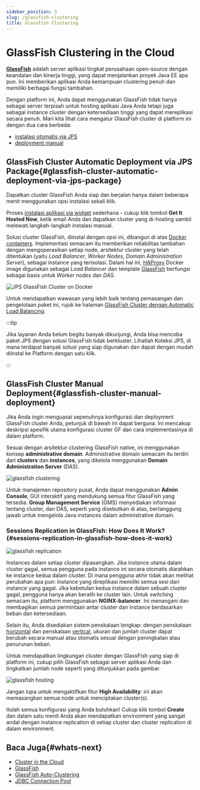 ```yaml
---
sidebar_position: 3
slug: /glassfish-clustering
title: GlassFish Clustering
---
```


# GlassFish Clustering in the Cloud

**[GlassFish](<https://docs.dewacloud.com/docs/glassfish>)** adalah server aplikasi tingkat perusahaan open-source dengan keandalan dan kinerja tinggi, yang dapat menjalankan proyek Java EE apa pun. Ini memberikan aplikasi Anda kemampuan clustering penuh dan memiliki berbagai fungsi tambahan.

Dengan platform ini, Anda dapat menggunakan GlassFish tidak hanya sebagai server terpisah untuk hosting aplikasi Java Anda tetapi juga sebagai instance cluster dengan ketersediaan tinggi yang dapat mereplikasi secara penuh. Mari kita lihat cara mengatur GlassFish cluster di platform ini dengan dua cara berbeda:

  * [instalasi otomatis via JPS](<https://docs.dewacloud.com/docs/#auto-deploy>)
  * [deployment manual](<https://docs.dewacloud.com/docs/#manual-deploy>)

## GlassFish Cluster Automatic Deployment via JPS Package{#glassfish-cluster-automatic-deployment-via-jps-package}

Dapatkan cluster GlassFish Anda siap dan berjalan hanya dalam beberapa menit menggunakan opsi instalasi sekali klik.

Proses [instalasi aplikasi via widget](<https://docs.dewacloud.com/docs/app-packaging>) sederhana - cukup klik tombol **Get It Hosted Now**, ketik email Anda dan dapatkan cluster yang di-hosting sambil melewati langkah-langkah instalasi manual.

Solusi cluster GlassFish, diinstal dengan opsi ini, dibangun di atas [Docker containers](<https://docs.dewacloud.com/docs/dockers-overview>). Implementasi semacam itu memberikan reliabilitas tambahan dengan mengoperasikan setiap node, arsitektur cluster yang telah ditentukan (yaitu _Load Balancer_, _Worker Nodes_, _Domain Administration Server_), sebagai instance yang terisolasi. Dalam hal ini, [HAProxy](<https://hub.docker.com/r/jelastic/haproxy-managed-lb/>) Docker image digunakan sebagai _Load Balancer_ dan template [GlassFish](<https://github.com/jelastic-jps/glassfish>) berfungsi sebagai basis untuk _Worker nodes_ dan _DAS_.

![JPS GlassFish Cluster on Docker](#)

Untuk mendapatkan wawasan yang lebih baik tentang pemasangan dan pengelolaan paket ini, rujuk ke halaman [GlassFish Cluster dengan Automatic Load Balancing](<https://www.virtuozzo.com/company/blog/how-to-configure-glassfish-cluster-with-automatic-load-balancing/>).

:::tip

Jika layanan Anda belum begitu banyak dikunjungi, Anda bisa mencoba paket JPS dengan solusi GlassFish tidak berkluster. Lihatlah Koleksi JPS, di mana terdapat banyak solusi yang siap digunakan dan dapat dengan mudah diinstal ke Platform dengan satu klik.

:::

## GlassFish Cluster Manual Deployment{#glassfish-cluster-manual-deployment}

Jika Anda ingin menguasai sepenuhnya konfigurasi dan deployment GlassFish cluster Anda, petunjuk di bawah ini dapat berguna. Ini mencakup deskripsi spesifik utama konfigurasi cluster GF dan cara implementasinya di dalam platform.

Sesuai dengan arsitektur clustering GlassFish native, ini menggunakan konsep **administrative domain**. Administrative domain semacam itu terdiri dari **clusters** dan **instances**, yang dikelola menggunakan **Domain Administration Server** (DAS).

![glassfish clustering](#)

Untuk manajemen repository pusat, Anda dapat menggunakan **Admin Console**, GUI interaktif yang mendukung semua fitur GlassFish yang tersedia. **Group Management Service** (GMS) menyediakan informasi tentang cluster, dan DAS, seperti yang disebutkan di atas, bertanggung jawab untuk mengelola Java instances dalam administrative domain.

### Sessions Replication in GlassFish: How Does It Work?{#sessions-replication-in-glassfish-how-does-it-work}

![glassfish replication](#)

Instances dalam setiap cluster dipasangkan. Jika instance utama dalam cluster gagal, semua pengguna pada instance ini secara otomatis diarahkan ke instance kedua dalam cluster. Di mana pengguna akhir tidak akan melihat perubahan apa pun: instance yang direplikasi memiliki semua sesi dari instance yang gagal. Jika kebetulan kedua instance dalam sebuah cluster gagal, pengguna hanya akan beralih ke cluster lain. Untuk switching semacam itu, platform menggunakan **NGINX-balancer**. Ini menangani dan membagikan semua permintaan antar cluster dan instance berdasarkan beban dan ketersediaan.

Selain itu, Anda disediakan sistem penskalaan lengkap: dengan penskalaan [horizontal](<https://docs.dewacloud.com/docs/multi-nodes>) dan penskalaan [vertical](<https://docs.dewacloud.com/docs/automatic-vertical-scaling>), ukuran dan jumlah cluster dapat berubah secara manual atau otomatis sesuai dengan peningkatan atau penurunan beban.

Untuk mendapatkan lingkungan cluster dengan GlassFish yang siap di platform ini, cukup pilih GlassFish sebagai server aplikasi Anda dan tingkatkan jumlah node seperti yang ditunjukkan pada gambar.

![glassfish hosting](#)

Jangan lupa untuk mengaktifkan fitur **High Availability**: ini akan memasangkan semua node untuk menciptakan cluster(s).

Itulah semua konfigurasi yang Anda butuhkan! Cukup klik tombol **Create** dan dalam satu menit Anda akan mendapatkan environment yang sangat andal dengan instance replication di setiap cluster dan cluster replication di dalam environment.

## Baca Juga{#whats-next}

  * [Cluster in the Cloud](<https://docs.dewacloud.com/docs/cluster-in-cloud/>)
  * [GlassFish](<https://docs.dewacloud.com/docs/glassfish/>)
  * [GlassFish Auto-Clustering](<https://www.virtuozzo.com/company/blog/glassfish-payara-auto-clustering-cloud-hosting/>)
  * [JDBC Connection Pool](<https://docs.dewacloud.com/docs/jdbc-connection-pool/>)